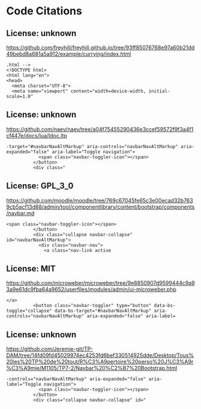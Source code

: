 # Code Citations

## License: unknown
https://github.com/freyhill/freyhill.github.io/tree/93ff85076768e97a60b21dd49bebd8a681a5a912/example/currying/index.html

```
.html -->
<!DOCTYPE html>
<html lang="en">
<head>
  <meta charset="UTF-8">
  <meta name="viewport" content="width=device-width, initial-scale=1.0"
```


## License: unknown
https://github.com/naev/naev/tree/a04f75455290436e3ccef59572f9f3a4f1cf447e/docs/lua/ldoc.ltp

```
-target="#navbarNavAltMarkup" aria-controls="navbarNavAltMarkup" aria-expanded="false" aria-label="Toggle navigation">
            <span class="navbar-toggler-icon"></span>
          </button>
          <div class="
```


## License: GPL_3_0
https://github.com/moodle/moodle/tree/769c67045fe65c3e00ecad32b7639cb5acf13d88/admin/tool/componentlibrary/content/bootstrap/components/navbar.md

```
<span class="navbar-toggler-icon"></span>
          </button>
          <div class="collapse navbar-collapse" id="navbarNavAltMarkup">
            <div class="navbar-nav">
              <a class="nav-link active
```


## License: MIT
https://github.com/microweber/microweber/tree/9e8850907d9599444c9a93a9e61dc9fba64a9652/userfiles/modules/admin/ui-microweber.php

```
</a>
          <button class="navbar-toggler" type="button" data-bs-toggle="collapse" data-bs-target="#navbarNavAltMarkup" aria-controls="navbarNavAltMarkup" aria-expanded="false" aria-label=
```


## License: unknown
https://github.com/Jeremie-git/TP-DAM/tree/14fd09fd45029974ec4253fd6bef330514925dde/Desktop/Tous%20les%20TP%20de%20tout/R%C3%A9pertoire%20perso%20J%C3%A9r%C3%A9mie/M1105/TP7-2/Navbar%20%C2%B7%20Bootstrap.html

```
-controls="navbarNavAltMarkup" aria-expanded="false" aria-label="Toggle navigation">
            <span class="navbar-toggler-icon"></span>
          </button>
          <div class="collapse navbar-collapse" id="
```

